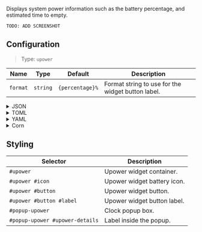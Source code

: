Displays system power information such as the battery percentage, and estimated time to empty.

`TODO: ADD SCREENSHOT`

[//]: # (![Screenshot]&#40;https://user-images.githubusercontent.com/5057870/184540521-2278bdec-9742-46f0-9ac2-58a7b6f6ea1d.png&#41;)


## Configuration

> Type: `upower`

| Name     | Type     | Default         | Description                                       |
|----------|----------|-----------------|---------------------------------------------------|
| `format` | `string` | `{percentage}%` | Format string to use for the widget button label. |

<details>
<summary>JSON</summary>

```json
{
  "end": [
    {
      "type": "upower",
      "format": "{percentage}%"
    }
  ]
}

```

</details>

<details>
<summary>TOML</summary>

```toml
[[end]]
type = "upower"
format = "{percentage}%"
```

</details>

<details>
<summary>YAML</summary>

```yaml
end:
  - type: "upower"
    format: "{percentage}%"
```

</details>

<details>
<summary>Corn</summary>

```corn
{
  end = [
    {
      type = "upower"
      format = "{percentage}%"
    }
  ]
}
```

</details>

## Styling

| Selector                        | Description                 |
|---------------------------------|-----------------------------|
| `#upower`                       | Upower widget container.    |
| `#upower #icon`                 | Upower widget battery icon. |
| `#upower #button`               | Upower widget button.       |
| `#upower #button #label`        | Upower widget button label. |
| `#popup-upower`                 | Clock popup box.            |
| `#popup-upower #upower-details` | Label inside the popup.     |
